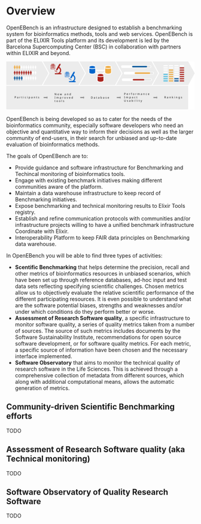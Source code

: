 # Overview

OpenEBench is an infrastructure designed to establish a benchmarking system for bioinformatics methods, tools and web services. OpenEBench is part of the ELIXIR Tools platform and its development is led by the Barcelona Supercomputing Center (BSC) in collaboration with partners within ELIXIR and beyond.

![1](../media/Diagram_with_textbox.svg)

OpenEBench is being developed so as to cater for the needs of the bioinformatics community, especially software developers who need an objective and quantitative way to inform their decisions as well as the larger community of end-users, in their search for unbiased and up-to-date evaluation of bioinformatics methods.

The goals of OpenEBench are to:

* Provide guidance and software infrastructure for Benchmarking and Techincal monitoring of bioinformatics tools.
* Engage with existing benchmark initiatives making different communities aware of the platform.
* Maintain a data warehouse infrastructure to keep record of Benchmarking initiatives.
* Expose benchmarking and technical monitoring results to Elixir Tools registry.
* Establish and refine communication protocols with communities and/or infrastructure projects willing to have a unified benchmark infrastructure Coordinate with Elixir.
* Interoperability Platform to keep FAIR data principles on Benchmarking data warehouse.

In OpenEBench you will be able to find three types of activities:

* **Scentific Benchmarking** that helps determine the precision, recall and other metrics of bioinformatics resources in unbiased scenarios, which have been set up through reference databases, ad-hoc input and test data sets reflecting specifying scientific challenges. Chosen metrics allow us to objectively evaluate the relative scientific performance of the different participating resources. It is even possible to understand what are the software potential biases, strengths and weaknesses and/or under which conditions do they perform better or worse.
* **Assessment of Research Software quality**, a specific infrastructure to monitor software quality, a series of quality metrics taken from a number of sources. The source of such metrics includes documents by the Software Sustainability Institute, recommendations for open source software development, or for software quality metrics. For each metric, a specific source of information have been chosen and the necessary interface implemented.
* **Software Observatory** that aims to monitor the technical quality of research software in the Life Sciences. This is achieved through a comprehensive collection of metadata from different sources, which along with additional computational means, allows the automatic generation of metrics.

## Community-driven Scientific Benchmarking efforts

TODO

## Assessment of Research Software quality (aka Technical monitoring)

TODO

## Software Observatory of Quality Research Software

TODO
